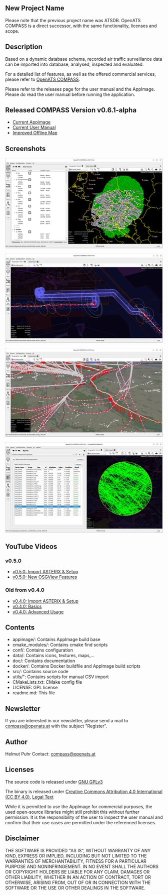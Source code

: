 ## New Project Name
Please note that the previous project name was ATSDB. OpenATS COMPASS is a direct successor, with the same functionality, licenses and scope.

## Description
Based on a dynamic database schema, recorded air traffic surveillance data can be imported into database, analysed, inspected and evaluated.

For a detailed list of features, as well as the offered commercial services, please refer to [OpenATS COMPASS](https://www.openats.at/projects/compass/).

Please refer to the releases page for the user manual and the AppImage. Please do read the user manual before running the application.

## Released COMPASS Version v0.6.1-alpha
- [Current Appimage](https://github.com/hpuhr/COMPASS/releases/download/v0.6.1-alpha/COMPASS-v0.6.1-alpha.AppImage)
- [Current User Manual](https://github.com/hpuhr/COMPASS/releases/download/v0.6.1-alpha/user_manual_v0.6.1.pdf)
- [Improved Offline Map](https://github.com/hpuhr/COMPASS/releases/download/v0.5.4-beta/map_minimal_detailed.zip)


## Screenshots

![alt text](https://github.com/hpuhr/COMPASS/blob/master/doc/screenshots/app_ss1.png)

![alt text](https://github.com/hpuhr/COMPASS/blob/master/doc/screenshots/app_ss3.png)

![alt text](https://github.com/hpuhr/COMPASS/blob/master/doc/screenshots/app_ss2.png)

![alt text](https://github.com/hpuhr/COMPASS/blob/master/doc/screenshots/app_ss4.png)

## YouTube Videos
### v0.5.0
- [v0.5.0: Import ASTERIX & Setup](https://youtu.be/o1S3S9tcifA)
- [v0.5.0: New OSGView Features](https://youtu.be/c1v3tIjNLVM)

### Old from v0.4.0
- [v0.4.0: Import ASTERIX & Setup](https://youtu.be/QIMVb9HNBJc)
- [v0.4.0: Basics](https://youtu.be/ny47qrBlyfM)
- [v0.4.0: Advanced Usage](https://youtu.be/_L65VO8TsyE)


## Contents

- appimage/: Contains AppImage build base
- cmake_modules/: Contains cmake find scripts
- conf/: Contains configuration
- data/: Contains icons, textures, maps,...
- doc/: Contains documentation
- docker/: Contains Docker buildfile and AppImage build scripts
- src/: Contains source code
- utils/": Contains scripts for manual CSV import
- CMakeLists.txt: CMake config file
- LICENSE: GPL license
- readme.md: This file

## Newsletter
If you are interested in our newsletter, please send a mail to compass@openats.at with the subject "Register".

## Author
Helmut Puhr
Contact: compass@openats.at

## Licenses
The source code is released under [GNU GPLv3](https://www.gnu.org/licenses/gpl-3.0.en.html)

The binary is released under [Creative Commons Attribution 4.0 International (CC BY 4.0)](https://creativecommons.org/licenses/by/4.0/), [Legal Text](https://creativecommons.org/licenses/by/4.0/legalcode)

While it is permitted to use the AppImage for commercial purposes, the used open-source libraries might still prohibit this without further permission. It is the responsibility of the user to inspect the user manual and confirm that their use cases are permitted under the referenced licenses.

Disclaimer
----------

THE SOFTWARE IS PROVIDED "AS IS", WITHOUT WARRANTY OF ANY KIND, EXPRESS OR IMPLIED, INCLUDING BUT NOT LIMITED TO THE WARRANTIES OF MERCHANTABILITY, FITNESS FOR A PARTICULAR PURPOSE AND NONINFRINGEMENT. IN NO EVENT SHALL THE AUTHORS OR COPYRIGHT HOLDERS BE LIABLE FOR ANY CLAIM, DAMAGES OR OTHER LIABILITY, WHETHER IN AN ACTION OF CONTRACT, TORT OR OTHERWISE, ARISING FROM, OUT OF OR IN CONNECTION WITH THE SOFTWARE OR THE USE OR OTHER DEALINGS IN THE SOFTWARE.


